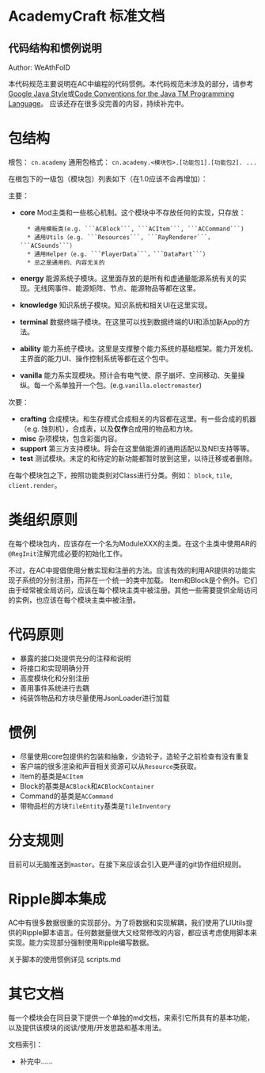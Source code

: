 ﻿# AcademyCraft 标准文档
## 代码结构和惯例说明

Author: WeAthFolD

本代码规范主要说明在AC中编程的代码惯例。本代码规范未涉及的部分，请参考[Google Java Style](http://google-styleguide.googlecode.com/svn/trunk/javaguide.html)或[Code Conventions for the Java TM Programming Language](http://www.oracle.com/technetwork/java/javase/documentation/codeconvtoc-136057.html)。
应该还存在很多没完善的内容，持续补完中。

包结构
===

根包： ```cn.academy```
通用包格式： ```cn.academy.<模块包>.[功能包1].[功能包2]. ...```

在根包下的一级包（模块包）列表如下（在1.0应该不会再增加）：

主要：

* __core__
	Mod主类和一些核心机制。这个模块中不存放任何的实现，只存放：
		
		* 通用模板类(e.g. ```ACBlock```, ```ACItem```, ```ACCommand```)
		* 通用Utils（e.g. ```Resources```, ```RayRenderer```，```ACSounds```）
		* 通用Helper（e.g. ```PlayerData```，```DataPart```）
		* 总之是通用的、内容无关的

* __energy__
	能源系统子模块。这里面存放的是所有和虚通量能源系统有关的实现。无线网事件、能源矩阵、节点、能源物品等都在这里。

* __knowledge__
	知识系统子模块。知识系统和相关UI在这里实现。

* __terminal__
	数据终端子模块。在这里可以找到数据终端的UI和添加新App的方法。

* __ability__
	能力系统子模块。这里是支撑整个能力系统的基础框架。能力开发机、主界面的能力UI、操作控制系统等都在这个包中。

* __vanilla__
	能力系实现模块。预计会有电气使、原子崩坏、空间移动、矢量操纵。每一个系单独开一个包。(e.g.```vanilla.electromaster```)

次要：

* __crafting__
	合成模块。和生存模式合成相关的内容都在这里。有一些合成的机器（e.g. 蚀刻机），合成表，以及**仅作**合成用的物品和方块。
* __misc__
	杂项模块，包含彩蛋内容。
* __support__
	第三方支持模块。将会在这里做能源的通用适配以及NEI支持等等。
* __test__
	测试模块。未定的和待定的新功能都暂时放到这里，以待迁移或者删除。

在每个模块包之下，按照功能类别对Class进行分类。例如： ```block```, ```tile```, ```client.render```。

类组织原则
===

在每个模块包内，应该存在一个名为ModuleXXX的主类。在这个主类中使用AR的```@RegInit```注解完成必要的初始化工作。

不过，在AC中提倡使用分散实现和注册的方法。应该有效的利用AR提供的功能实现子系统的分别注册，而非在一个统一的类中加载。
Item和Block是个例外。它们由于经常被全局访问，应该在每个模块主类中被注册。其他一些需要提供全局访问的实例，也应该在每个模块主类中被注册。

代码原则
===

* 暴露的接口处提供充分的注释和说明
* 将接口和实现明确分开
* 高度模块化和分别注册
* 善用事件系统进行去耦
* 纯装饰物品和方块尽量使用JsonLoader进行加载

惯例
===

* 尽量使用core包提供的包装和抽象，少造轮子，造轮子之前检查有没有重复
* 客户端的很多渲染和声音相关资源可以从```Resource```类获取。
* Item的基类是```ACItem```
* Block的基类是```ACBlock```和```ACBlockContainer```
* Command的基类是```ACCommand```
* 带物品栏的方块```TileEntity```基类是```TileInventory```

分支规则
===

目前可以无脑推送到```master```。在接下来应该会引入更严谨的git协作组织规则。

Ripple脚本集成
===

AC中有很多数据很重的实现部分。为了将数据和实现解耦，我们使用了LIUtils提供的Ripple脚本语言。任何数据量很大又经常修改的内容，都应该考虑使用脚本来实现。能力实现部分强制使用Ripple编写数据。

关于脚本的使用惯例详见 scripts.md

其它文档
===

每一个模块会在同目录下提供一个单独的md文档，来索引它所具有的基本功能，以及提供该模块的阅读/使用/开发思路和基本用法。

文档索引：

* 补完中……
